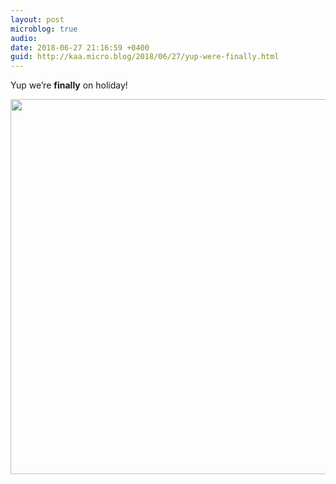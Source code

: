 ```yaml
---
layout: post
microblog: true
audio: 
date: 2018-06-27 21:16:59 +0400
guid: http://kaa.micro.blog/2018/06/27/yup-were-finally.html
---
```

Yup we’re **finally** on holiday!

<img src="https://www.kaa.bz/uploads/2018/8f025231e8.jpg" width="600" height="600" />
